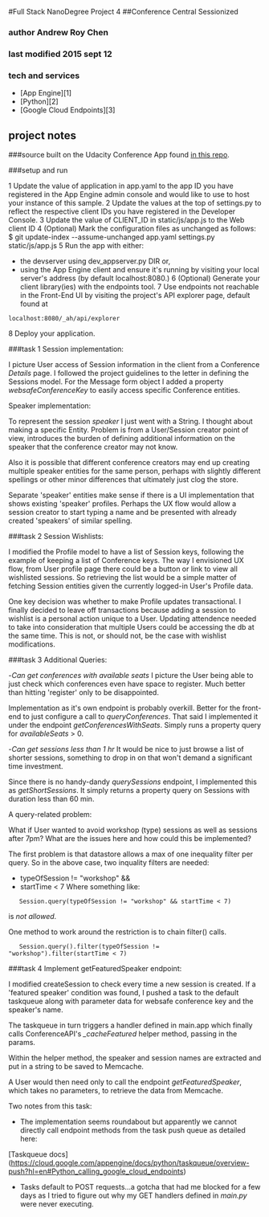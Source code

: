 #Full Stack NanoDegree Project 4
##Conference Central Sessionized
### author Andrew Roy Chen
### last modified 2015 sept 12

### tech and services
- [App Engine][1]
- [Python][2]
- [Google Cloud Endpoints][3]

## project notes
###source
built on the Udacity Conference App found [in this repo](https://github.com/udacity/ud858/tree/master/ConferenceCentral_Complete).

###setup and run

1 Update the value of application in app.yaml to the app ID you have registered in the App Engine admin console and would like to use to host your instance of this sample.
2 Update the values at the top of settings.py to reflect the respective client IDs you have registered in the Developer Console.
3 Update the value of CLIENT_ID in static/js/app.js to the Web client ID
4 (Optional) Mark the configuration files as unchanged as follows: $ git update-index --assume-unchanged  app.yaml settings.py static/js/app.js
5 Run the app with either:
 - the devserver using dev_appserver.py DIR or,
 - using the App Engine client
and ensure it's running by visiting your local server's address (by default localhost:8080.)
6 (Optional) Generate your client library(ies) with the endpoints tool.
7 Use endpoints not reachable in the Front-End UI by visiting the project's API explorer
page, default found at
```
localhost:8080/_ah/api/explorer
```
8 Deploy your application.


###task 1
Session implementation:

I picture User access of Session information in the client from a Conference
*Details* page.
I followed the project guidelines to the letter in defining the Sessions model.
For the Message form object I added a property *websafeConferenceKey* to
easily access specific Conference entities.


Speaker implementation:

To represent the session *speaker* I just went with a String. I thought about
making a specific Entity. Problem is from a User/Session creator point of view,
introduces the burden of defining additional information on the speaker that the
conference creator may not know.

Also it is possible that different conference creators may end up creating
multiple speaker entities for the same person, perhaps with slightly different
spellings or other minor differences that ultimately just clog the store.

Separate 'speaker' entities make sense if there is a UI implementation that
shows existing 'speaker' profiles. Perhaps the UX flow would allow a session
creator to start typing a name and be presented with already created 'speakers'
of similar spelling.


###task 2
Session Wishlists:

I modified the Profile model to have a list of Session keys, following the
example of keeping a list of Conference keys. The way I envisioned UX flow, from
User profile page there could be a button or link to view all wishlisted
sessions. So retrieving the list would be a simple matter of fetching Session
entities given the currently logged-in User's Profile data.

One key decision was whether to make Profile updates transactional. I finally
decided to leave off transactions because adding a session to wishlist is
a personal action unique to a User. Updating attendence needed to take into
consideration that multiple Users could be accessing the db at the same time.
This is not, or should not, be the case with wishlist modifications.


###task 3
Additional Queries:

-*Can get conferences with available seats*
I picture the User being able to just check which conferences even have space
to register. Much better than hitting 'register' only to be disappointed.

Implementation as it's own endpoint is probably overkill. Better for the front-
end to just configure a call to *queryConferences*. That said I implemented it
under the endpoint *getConferencesWithSeats*. Simply runs a property query for
*availableSeats* > 0.


-*Can get sessions less than 1 hr*
It would be nice to just browse a list of shorter sessions, something to drop
in on that won't demand a significant time investment.

Since there is no handy-dandy *querySessions* endpoint, I implemented this as
*getShortSessions*. It simply returns a property query on Sessions with duration
 less than 60 min.


A query-related problem:

What if User wanted to avoid workshop (type) sessions as well as sessions after
7pm? What are the issues here and how could this be implemented?

The first problem is that datastore allows a max of one inequality filter per
query. So in the above case, two inquality filters are needed:
   - typeOfSession != "workshop" &&
   - startTime < 7
Where something like:
```
   Session.query(typeOfSession != "workshop" && startTime < 7)
```

is *not allowed*.

One method to work around the restriction is to chain filter() calls.
```
   Session.query().filter(typeOfSession != "workshop").filter(startTime < 7)
```


###task 4
Implement getFeaturedSpeaker endpoint:

I modified createSession to check every time a new session is created. If a
'featured speaker' condition was found, I pushed a task to the default taskqueue
along with parameter data for websafe conference key and the speaker's name.

The taskqueue in turn triggers a handler defined in main.app which finally
calls ConferenceAPI's *_cacheFeatured* helper method, passing in the params.

Within the helper method, the speaker and session names are extracted and put in
a string to be saved to Memcache.

A User would then need only to call the endpoint *getFeaturedSpeaker*, which
takes no parameters, to retrieve the data from Memcache.

Two notes from this task:

- The implementation seems roundabout but apparently we cannot directly call
endpoint methods from the task push queue as detailed here:

[Taskqueue docs] (https://cloud.google.com/appengine/docs/python/taskqueue/overview-push?hl=en#Python_calling_google_cloud_endpoints)

- Tasks default to POST requests...a gotcha that had me blocked for a few days
as I tried to figure out why my GET handlers defined in *main.py* were never
executing.
